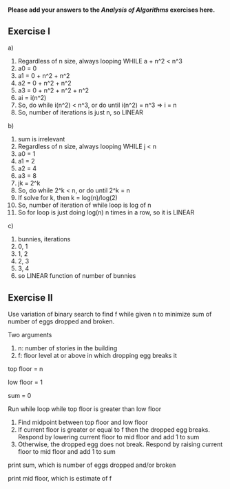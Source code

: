 #### Please add your answers to the ***Analysis of  Algorithms*** exercises here.

## Exercise I

a)
1. Regardless of n size, always looping WHILE a + n^2 < n^3
2. a0 = 0
3. a1 = 0 + n^2 + n^2
4. a2 = 0 + n^2 + n^2
5. a3 = 0 + n^2 + n^2 + n^2
6. ai = i(n^2)
7. So, do while i(n^2) < n^3, or do until i(n^2) = n^3 => i = n
8. So, number of iterations is just n, so LINEAR

b)
1. sum is irrelevant
2. Regardless of n size, always looping WHILE j < n
3. a0 = 1
4. a1 = 2
5. a2 = 4
6. a3 = 8
7. jk = 2^k
8. So, do while 2^k < n, or do until 2^k = n
9. If solve for k, then k = log(n)/log(2)
10. So, number of iteration of while loop is log of n
11. So for loop is just doing log(n) n times in a row, so it is LINEAR

c)
1. bunnies,	iterations
2. 0,	1
3. 1,	2
4. 2,	3
5. 3,   4
6. so LINEAR function of number of bunnies

## Exercise II

Use variation of binary search to find f while given n to minimize sum of number of eggs dropped and broken.

Two arguments
1. n: number of stories in the building
2. f: floor level at or above in which dropping egg breaks it

top floor = n

low floor = 1

sum = 0

Run while loop while top floor is greater than low floor

1. Find midpoint between top floor and low floor
2. If current floor is greater or equal to f then the dropped egg breaks. Respond by lowering current floor to mid floor and add 1 to sum
3. Otherwise, the dropped egg does not break. Respond by raising current floor to mid floor and add 1 to sum

print sum, which is number of eggs dropped and/or broken

print mid floor, which is estimate of f
